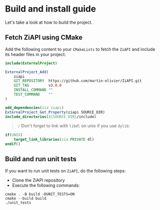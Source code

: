 # Build and install guide

Let's take a look at how to build the project.

## Fetch ZiAPI using CMake

Add the following content to your `CMakeLists` to fetch the `ZiAPI` and include its header files in your project:
```cmake
include(ExternalProject)

ExternalProject_Add(
    ziapi
    GIT_REPOSITORY  https://github.com/martin-olivier/ZiAPI.git
    GIT_TAG         v3.0.0
    INSTALL_COMMAND ""
    TEST_COMMAND    ""
)

add_dependencies(zia ziapi)
ExternalProject_Get_Property(ziapi SOURCE_DIR)
include_directories(${SOURCE_DIR}/include)
```

> :bulb: Don't forget to link with `libdl` on unix if you use `dylib`:
```cmake
if(UNIX)
    target_link_libraries(zia PRIVATE dl)
endif()
```

## Build and run unit tests

If you want to run unit tests on `ZiAPI`, do the following steps:
- Clone the ZiAPI repository
- Execute the following commands:
```
cmake . -B build -DUNIT_TESTS=ON
cmake --build build
./unit_tests
```
